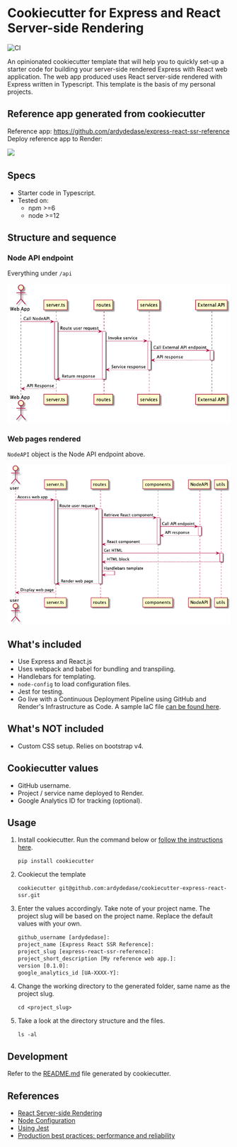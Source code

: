 # Cookiecutter for Express and React Server-side Rendering

![CI](https://github.com/ardydedase/node-react-ssr/workflows/CI/badge.svg?branch=master)

An opinionated cookiecutter template that will help you to quickly set-up a starter code for building your server-side rendered Express with React web application.
The web app produced uses React server-side rendered with Express written in Typescript. This template is the basis of my personal projects.

## Reference app generated from cookiecutter

Reference app: https://github.com/ardydedase/express-react-ssr-reference
Deploy reference app to Render:

<a href="https://render.com/deploy?repo=https://github.com/ardydedase/express-react-ssr-reference">
  <img src="https://render.com/images/deploy-to-render-button.svg">
</a>

## Specs

- Starter code in Typescript.
- Tested on:
  - npm >=6
  - node >=12

## Structure and sequence

### Node API endpoint

Everything under `/api`

![Node API Sequence](./out/diagrams/node-api-sequence/NodeAPI_Sequence.png "Node API Sequence")

### Web pages rendered

`NodeAPI` object is the Node API endpoint above.

![Web pages rendered](./out/diagrams/page-render-sequence/PageRender_Sequence.png "Web pages rendered")

## What's included

- Use Express and React.js
- Uses webpack and babel for bundling and transpiling.
- Handlebars for templating.
- `node-config` to load configuration files.
- Jest for testing.
- Go live with a Continuous Deployment Pipeline using GitHub and Render's Infrastructure as Code. A sample IaC file [can be found here]({{cookiecutter.project_slug}}/render.yaml).

## What's NOT included

- Custom CSS setup. Relies on bootstrap v4.

## Cookiecutter values

- GitHub username.
- Project / service name deployed to Render.
- Google Analytics ID for tracking (optional).

## Usage

1.  Install cookiecutter. Run the command below or [follow the instructions here](https://cookiecutter.readthedocs.io/en/1.7.2/installation.html).

        pip install cookiecutter

1.  Cookiecut the template

        cookiecutter git@github.com:ardydedase/cookiecutter-express-react-ssr.git

1.  Enter the values accordingly. Take note of your project name. The project slug will be based on the project name. Replace the default values with your own.

        github_username [ardydedase]:
        project_name [Express React SSR Reference]:
        project_slug [express-react-ssr-reference]:
        project_short_description [My reference web app.]:
        version [0.1.0]:
        google_analytics_id [UA-XXXX-Y]:

1.  Change the working directory to the generated folder, same name as the project slug.

        cd <project_slug>

1.  Take a look at the directory structure and the files.

        ls -al

## Development

Refer to the [README.md]({{cookiecutter.project_slug}}/README.md#run-locally) file generated by cookiecutter.

## References

- [React Server-side Rendering](https://medium.com/@danlegion/react-server-side-rendering-with-express-b6faf56ce22)
- [Node Configuration](https://github.com/lorenwest/node-config)
- [Using Jest](https://medium.com/@RupaniChirag/writing-unit-tests-in-typescript-d4719b8a0a40)
- [Production best practices: performance and reliability](https://expressjs.com/en/advanced/best-practice-performance.html)
